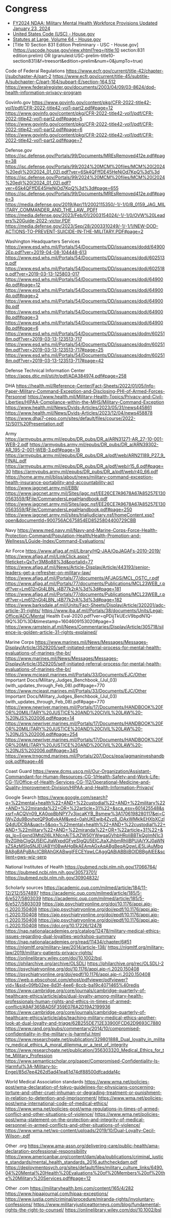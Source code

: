 # Congress

- [FY2024 NDAA: Military Mental Health Workforce Provisions Updated January 23, 2024](https://crsreports.congress.gov/product/pdf/IN/IN12268)
- [United States Code (USC) - House.gov](https://uscode.house.gov/)
- [Statutes at Large, Volume 64 - House.gov](https://uscode.house.gov/statviewer.htm?volume=64&page=118)
- [Title 10 Section 831 Edition Preliminary - USC - House.gov](https://uscode.house.gov/view.xhtml?req=(title:10 section:831 edition:prelim) OR (granuleid:USC-prelim-title10-section831)&f=treesort&edition=prelim&num=0&jumpTo=true)


Code of Federal Regulations
https://www.ecfr.gov/current/title-42/chapter-I/subchapter-A/part-2
https://www.ecfr.gov/current/title-45/subtitle-A/subchapter-C/part-164/subpart-E/section-164.512
https://www.federalregister.gov/documents/2003/04/09/03-8624/dod-health-information-privacy-program

Govinfo.gov
https://www.govinfo.gov/content/pkg/CFR-2022-title42-vol1/pdf/CFR-2022-title42-vol1-part2.pdf#page=12
https://www.govinfo.gov/content/pkg/CFR-2022-title42-vol1/pdf/CFR-2022-title42-vol1-part2.pdf#page=5
https://www.govinfo.gov/content/pkg/CFR-2022-title42-vol1/pdf/CFR-2022-title42-vol1-part2.pdf#page=6
https://www.govinfo.gov/content/pkg/CFR-2022-title42-vol1/pdf/CFR-2022-title42-vol1-part2.pdf#page=7

Defense.gov
https://jsc.defense.gov/Portals/99/Documents/MREsRemoved412e.pdf#page=38
https://jsc.defense.gov/Portals/99/2024%20MCM%20files/MCM%20(2024%20ed)%20(2024_01_02).pdf?ver=6Sk4QFffDE45HeNjOd7KpQ%3d%3d
https://jsc.defense.gov/Portals/99/2024%20MCM%20files/MCM%20(2024%20ed)%20(2024_01_02).pdf?ver=6Sk4QFffDE45HeNjOd7KpQ%3d%3d#page=655
https://jsc.defense.gov/Portals/99/Documents/MREsRemoved412e.pdf#page=3
https://media.defense.gov/2019/Apr/11/2002115350/-1/-1/0/B_0159_JAG_MILITARY_COMMANDER_AND_THE_LAW_.PDFf
https://media.defense.gov/2023/Feb/01/2003154024/-1/-1/0/OVW%20Leaders%20Guide-2022-victor.PDF
https://media.defense.gov/2023/Sep/28/2003310249/-1/-1/1/NEW-DOD-ACTIONS-TO-PREVENT-SUICIDE-IN-THE-MILITARY.PDF#page=2

Washington Headquarters Services
https://www.esd.whs.mil/Portals/54/Documents/DD/issuances/dodd/649002Ep.pdf?ver=2019-04-08-104448-613
https://www.esd.whs.mil/Portals/54/Documents/DD/issuances/dodi/602513p.pdf
https://www.esd.whs.mil/Portals/54/Documents/DD/issuances/dodi/602518p.pdf?ver=2019-03-13-125803-017
https://www.esd.whs.mil/Portals/54/Documents/DD/issuances/dodi/649004p.pdf#page=12
https://www.esd.whs.mil/Portals/54/Documents/DD/issuances/dodi/649004p.pdf#page=2
https://www.esd.whs.mil/Portals/54/Documents/DD/issuances/dodi/649008p.pdf
https://www.esd.whs.mil/Portals/54/Documents/DD/issuances/dodi/649008p.pdf#page=3
https://www.esd.whs.mil/Portals/54/Documents/DD/issuances/dodi/649008p.pdf#page=6
https://www.esd.whs.mil/Portals/54/Documents/DD/issuances/dodm/602518m.pdf?ver=2019-03-13-123513-717
https://www.esd.whs.mil/Portals/54/Documents/DD/issuances/dodm/602518m.pdf?ver=2019-03-13-123513-717#page=25
https://www.esd.whs.mil/Portals/54/Documents/DD/issuances/dodm/602518m.pdf?ver=2019-03-13-123513-717#page=42

Defense Technical Information Center
https://apps.dtic.mil/sti/tr/pdf/ADA384974.pdf#page=258

DHA
https://health.mil/Reference-Center/Fact-Sheets/2022/01/05/Info-Paper-Military-Command-Exception-and-Disclosing-PHI-of-Armed-Forces-Personnel
https://www.health.mil/Military-Health-Topics/Privacy-and-Civil-Liberties/HIPAA-Compliance-within-the-MHS/Military-Command-Exception
https://www.health.mil/News/Dvids-Articles/2023/05/31/news445861
https://www.health.mil/News/Dvids-Articles/2023/12/04/news458878
https://www.dhaj7-cepo.com/sites/default/files/course/2022-12/S01%20Presentation.pdf

Army		
https://armypubs.army.mil/epubs/DR_pubs/DR_a/ARN31271-AR_27-10-001-WEB-2.pdf
https://armypubs.army.mil/epubs/DR_pubs/DR_a/ARN39302-AR_195-2-001-WEB-3.pdf#page=18
https://armypubs.army.mil/epubs/DR_pubs/DR_a/pdf/web/ARN21189_P27_9_FINAL.pdf
https://armypubs.army.mil/epubs/DR_pubs/DR_a/pdf/web/r15_6.pdf#page=30
https://armypubs.army.mil/epubs/DR_pubs/DR_a/pdf/web/r40_66.pdf
https://home.army.mil/bliss/about/news/military-command-exception-health-insurance-portability-and-accountability-act
https://www.jagcnet.army.mil/EBB/
https://www.jagcnet.army.mil/Sites/jagc.nsf/EE26CE7A9678A67A85257E1300563559/$File/CommandersLegalHandbook.pdf
https://www.jagcnet.army.mil/Sites/jagc.nsf/EE26CE7A9678A67A85257E1300563559/$File/CommandersLegalHandbook.pdf#page=250
https://www.jagcnet.army.mil/sites/trialjudiciary.nsf/homeContent.xsp?open&documentId=900756AC675854ED8525804400729CBB

Navy
https://www.med.navy.mil/Navy-and-Marine-Corps-Force-Health-Protection-Command/Population-Health/Health-Promotion-and-Wellness/LGuide-Index/Command-Evaluations/

Air Force
https://www.afjag.af.mil/Library/HQ-JAA/OpJAGAFs-2010-2019/
https://www.afjag.af.mil/LinkClick.aspx?fileticket=QxTvr3M8q88%3d&portalid=77
https://www.afjag.af.mil/News/Article-Display/Article/443193/senior-leaders-get-a-refresher-on-military-law/
https://www.afjag.af.mil/Portals/77/documents/AFJAGS/MCL_OSTC_r.pdf
https://www.afjag.af.mil/Portals/77/documents/Publications/MCL23WEB_r.pdf?ver=Lm612nGt4LBN_j4B77k2rA%3d%3d#page=181
https://www.afjag.af.mil/Portals/77/documents/Publications/MCL23WEB_r.pdf?ver=Lm612nGt4LBN_j4B77k2rA%3d%3d#page=182
https://www.barksdale.af.mil/Units/Fact-Sheets/Display/Article/320201/adc-article-31-rights/
https://www.jba.af.mil/Portals/38/documents/Units/Legal-Office/ADC/Mental Health Eval-2020.pdf?ver=qPDijTkUEcV9bpdN1Q-l9Q%3D%3D&timestamp=1604609153020#page=3
https://www.ramstein.af.mil/News/Commentaries/Display/Article/305718/silence-is-golden-article-31-rights-explained/

Marine Corps
https://www.marines.mil/News/Messages/Messages-Display/Article/3529205/self-initiated-referral-process-for-mental-health-evaluations-of-marines-the-br/
https://www.marines.mil/News/Messages/Messages-Display/Article/3529205/self-initiated-referral-process-for-mental-health-evaluations-of-marines-the-br/
https://www.mcieast.marines.mil/Portals/33/Documents/EJC/Other Important Docs/Military_Judges_Benchbook_(Jul_03)(with_updates_through_Feb_08).pdf#page=770
https://www.mcieast.marines.mil/Portals/33/Documents/EJC/Other Important Docs/Military_Judges_Benchbook_(Jul_03)(with_updates_through_Feb_08).pdf#page=770
https://www.newriver.marines.mil/Portals/17/Documents/HANDBOOK%20FOR%20MILITARY%20JUSTICE%20AND%20CIVIL%20LAW%20-%20NJS%202006.pdf#page=14
https://www.newriver.marines.mil/Portals/17/Documents/HANDBOOK%20FOR%20MILITARY%20JUSTICE%20AND%20CIVIL%20LAW%20-%20NJS%202006.pdf#page=254
https://www.newriver.marines.mil/Portals/17/Documents/HANDBOOK%20FOR%20MILITARY%20JUSTICE%20AND%20CIVIL%20LAW%20-%20NJS%202006.pdf#page=345
https://www.trngcmd.marines.mil/Portals/207/Docs/eoa/jagmaninveshandbook.pdf#page=46

Coast Guard
https://www.dcms.uscg.mil/Our-Organization/Assistant-Commandant-for-Human-Resources-CG-1/Health-Safety-and-Work-Life-CG-11/Office-of-Health-Services-CG-112/Operational-Medicine-and-Quality-Improvement-Division/HIPAA-and-Health-Information-Privacy/




Google Search
https://www.google.com/search?q=%22mental+health%22+AND+%22custodial%22+AND+%22military%22+AND+%22miranda%22+OR+%22article+31%22+&sca_esv=601425548&sxsrf=ACQVn09_KA0opBbNPY7v3jxcaKYB_Bsmew%3A1706198280117&ei=CIWyZdu9BoyhptQP9q6vkAM&ved=0ahUKEwjb4Zvz8_iDAxWMkIkEHXbXCzIQ4dUDCBA&uact=5&oq=%22mental+health%22+AND+%22custodial%22+AND+%22military%22+AND+%22miranda%22+OR+%22article+31%22+&gs_lp=Egxnd3Mtd2l6LXNlcnAiTSJtZW50YWwgaGVhbHRoIiBBTkQgImN1c3RvZGlhbCIgQU5EICJtaWxpdGFyeSIgQU5EICJtaXJhbmRhIiBPUiAiYXJ0aWNsZSAzMSIgSNJEUABYt0BwAHgBkAEAmAGxAqABgBeqAQgwLjE5LjAuMbgBA8gBAPgBAcICBRAhGKABwgIFECEYqwLCAggQABiABBiiBOIDBBgAIEE&sclient=gws-wiz-serp


National Institutes of Health
https://pubmed.ncbi.nlm.nih.gov/17066764/
https://pubmed.ncbi.nlm.nih.gov/30573701/
https://pubmed.ncbi.nlm.nih.gov/30904832/




Scholarly sources
https://academic.oup.com/milmed/article/184/11-12/212/5574897
https://academic.oup.com/milmed/article/185/5-6/e527/5803039
https://academic.oup.com/milmed/article/185/5-6/e527/5803039
https://ajp.psychiatryonline.org/doi/10.1176/appi.ajp-rj.2020.150408
https://ajp.psychiatryonline.org/doi/epdf/10.1176/appi.ajp-rj.2020.150408
https://ajp.psychiatryonline.org/doi/epdf/10.1176/appi.ajp-rj.2020.150408
https://ajp.psychiatryonline.org/doi/epdf/10.1176/appi.ajp-rj.2020.150408
https://doi.org/10.17226/12478
https://nap.nationalacademies.org/catalog/12478/military-medical-ethics-issues-regarding-dual-loyalties-workshop-summary
https://nap.nationalacademies.org/read/11434/chapter/6#51
https://nlgmltf.org/military-law/2014/article-138/
https://nlgmltf.org/military-law/2019/military-patients-privacy-rights/
https://onlinelibrary.wiley.com/doi/10.1002/bsl.
https://philarchive.org/archive/OLSDLI
https://philarchive.org/rec/OLSDLI-2
https://psychiatryonline.org/doi/10.1176/appi.ajp-rj.2020.150408
https://psychiatryonline.org/doi/epdf/10.1176/appi.ajp-rj.2020.150408
https://web.p.ebscohost.com/ehost/pdfviewer/pdfviewer?vid=1&sid=09fb02ee-8d3f-4ee6-8ccb-ba19c4071465%40redis
https://www.cambridge.org/core/journals/cambridge-quarterly-of-healthcare-ethics/article/abs/dual-loyalty-among-military-health-professionals-human-rights-and-ethics-in-times-of-armed-conflict/A9AF365BAD5F359E076A2D19A2199936
https://www.cambridge.org/core/journals/cambridge-quarterly-of-healthcare-ethics/article/abs/teaching-military-medical-ethics-another-look-at-dual-loyalty-and-triage/62B255DE712E33900FCD62D9693C7880
https://www.rand.org/pubs/commentary/2014/10/compromised-confidentiality-in-the-military-is-harmful.html
https://www.researchgate.net/publication/329801888_Dual_loyalty_in_military_medical_ethics_A_moral_dilemma_or_a_test_of_integrity
https://www.researchgate.net/publication/356303320_Medical_Ethics_for_the_Military_Profession
https://www.semanticscholar.org/paper/Compromised-Confidentiality-Is-Harmful%3A-Military-to-Engel/85d7ee4262d5ad41ea61d74df88500dfcaddaf4c

World Medical Association standards
https://www.wma.net/policies-post/wma-declaration-of-tokyo-guidelines-for-physicians-concerning-torture-and-other-cruel-inhuman-or-degrading-treatment-or-punishment-in-relation-to-detention-and-imprisonment/
https://www.wma.net/policies-post/wma-international-code-of-medical-ethics/
https://www.wma.net/policies-post/wma-regulations-in-times-of-armed-conflict-and-other-situations-of-violence/
https://www.wma.net/policies-post/wma-statement-on-the-protection-and-integrity-of-medical-personnel-in-armed-conflicts-and-other-situations-of-violence/
https://www.wma.net/wp-content/uploads/2019/10/Dual-Loyalty-Cecil-Wilson-.pdf

Other .org
https://www.ama-assn.org/delivering-care/public-health/ama-declaration-professional-responsibility
https://www.americanbar.org/content/dam/aba/publications/criminal_justice_standards/mental_health_standards_2016.authcheckdam.pdf
https://deploymentpsych.org/sites/default/files/military_culture_links/6490.04%20Mental%20Health%20Evaluations%20of%20Members%20of%20the%20Military%20Services.pdf#page=12

Other .com
https://militaryhealth.bmj.com/content/165/4/282
https://www.hipaajournal.com/hipaa-exceptions/
https://www.justia.com/criminal/procedure/miranda-rights/involuntary-confessions/
https://www.militaryjusticeattorneys.com/blog/fundamental-rights-the-right-to-counsel/
https://onlinelibrary.wiley.com/doi/10.1002/bsl

